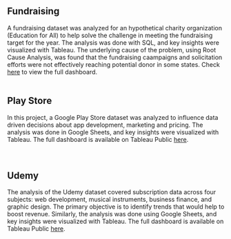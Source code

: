 ## Fundraising
A fundraising dataset was analyzed for an hypothetical charity organization (Education for All) to help solve the challenge in meeting the fundraising target for the year.
The analysis was done with SQL, and key insights were visualized with Tableau. The underlying cause of the problem, using Root Cause Analysis, was found that the
fundraising caampaigns and solicitation efforts were not effectively reaching potential donor in some states. Check [here](https://public.tableau.com/app/profile/abdulrahman.hamzat1331/viz/FundraisingDashboard_16930015457510/Dashboard1) to view the full dashboard.
<br>
<br /> 

## Play Store
In this project, a Google Play Store dataset was analyzed to influence data driven decisions about app development, marketing and pricing. The analysis was done in Google Sheets,
and key insights were visualized with Tableau. The full dashboard is available on Tableau Public [here](https://public.tableau.com/app/profile/abdulrahman.hamzat1331/viz/VizfromGooglePlayStoredata/Dashboard1).
<br>  
<br />

## Udemy
The analysis of the Udemy dataset covered subscription data across four subjects: web development, musical instruments, business finance, and graphic design. The primary objective is to 
identify trends that would help to boost revenue. Similarly, the analysis was done using Google Sheets, and key insights were visualized with Tableau. The full dashboard is available on 
Tableau Public [here](https://public.tableau.com/app/profile/abdulrahman.hamzat1331/viz/UdemyDatasetDashboard/Dashboard1).
